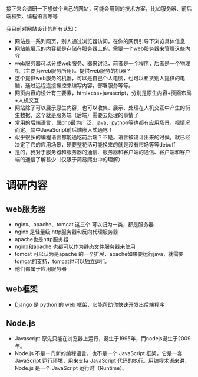 接下来会调研一下想做个自己的网站，可能会用到的技术方案，比如服务器、前后端框架、编程语言等等

我目前对网站设计的所有认知：
+ 网站是一系列网页，别人通过浏览器访问，在你的网页引导下浏览具体信息
+ 网站能展示的内容都是存储在服务器上的，需要一个web服务器来管理这些内容
+ web服务器可以分成web服务、器来讨论，前者是一个程序，后者是一个物理机（主要为web服务所用）。提供web服务的机器？
+ 这个提供web服务的机器，可以是自己个人电脑，也可以租赁别人提供的电脑，通过远程连接操控来编写内容，部署服务等等。
+ 网页内容的设计有三要素，html+css+javascript，分别是原生内容+页面布局+人机交互
+ 网站除了可以展示原生内容，也可以收集、展示、处理在人机交互中产生的衍生数据，这个就是服务端（后端）需要去处理的事情了
+ 常用的后端语言，属php最为广泛，java、python等也都有应用场景，视情况而定。其中JavaScript前后端嵌入式通吃！
+ 似乎很多的编程语言都能通吃前后端？不是。语言被设计出来的时候，就已经决定了它的应用场景，硬要整花活可能换来的就是没有市场等等debuff
+ 是的，我对于服务器和服务器的通信、服务器和客户端的通信、客户端和客户端的通信了解甚少（仅限于简易爬虫中的理解）



# 调研内容
## web服务器
+ nginx、apache、tomcat 这三个 可以归为一类，都是服务器.
+ nginx 是轻量级 http服务器和反向代理服务器
+ apache也是http服务器
+ nginx和apache 也都可以作为静态文件服务器来使用
+ tomcat 可以认为是apache 的一个扩展，apache如果要运行java，就需要tomcat的支持，tomcat也可以独立运行。
+ 他们都属于应用服务器

## web框架
+ Django 是 python 的 web 框架，它能帮助你快速开发出后端程序


## Node.js
+ Javascript 原先只能在浏览器上运行，诞生于1995年，而nodejs诞生于2009年。
+ Node.js 不是一门新的编程语言，也不是一个 JavaScript 框架，它是一套 JavaScript 运行环境，用来支持 JavaScript 代码的执行。用编程术语来讲，Node.js 是一个 JavaScript 运行时（Runtime）。

